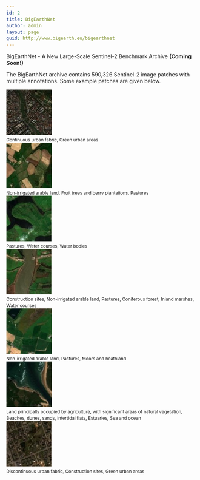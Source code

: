 ```yaml
---
id: 2
title: BigEarthNet
author: admin
layout: page
guid: http://www.bigearth.eu/bigearthnet
---
```


<style type="text/css">
.row.card-deck-row {
   display: flex;
   flex-wrap: wrap;
}

.row.card-deck-row > div[class*='col-'] {
  display: flex;
}		
</style>

<div class="bg-faded p-4 my-4">
	<div class="bg-faded p-4 my-4">
		<p><span class="text-color-be">BigEarthNet</span> - A New Large-Scale Sentinel-2 Benchmark Archive <span class="text-color-be"><b>(Coming Soon!)</b></span></p>
		<p>The BigEarthNet archive contains 590,326 Sentinel-2 image patches with multiple annotations. Some example patches are given below.</p>
		<div class="row card-deck-row mb-4">
			<div class="col-md-3 col-sm-3 col-xs-12 text-center">
				<div class="card" >
					<img class="card-img-top" src="./assets/images/bigearthnet/Image_1.jpg" alt="Continuous urban fabric, Green urban areas">
  					<div class="card-body"><small>Continuous urban fabric, Green urban areas</small></div>
				</div>
			</div>
			<div class="col-md-3 col-sm-3 col-xs-12 text-center">
				<div class="card" >
					<img class="card-img-top" src="./assets/images/bigearthnet/Image_2.jpg" alt="Non-irrigated arable land, Fruit trees and berry plantations, Pastures">
  					<div class="card-body"><small>Non-irrigated arable land, Fruit trees and berry plantations, Pastures</small></div>
				</div>
			</div>
			<div class="col-md-3 col-sm-3 col-xs-12 text-center">
				<div class="card" >
					<img class="card-img-top" src="./assets/images/bigearthnet/Image_3.jpg" alt="Pastures, Water courses, Water bodies">
  					<div class="card-body"><small>Pastures, Water courses, Water bodies</small></div>
				</div>
			</div>
			<div class="col-md-3 col-sm-3 col-xs-12 text-center">
				<div class="card" >
					<img class="card-img-top" src="./assets/images/bigearthnet/Image_4.jpg" alt="Construction sites, Non-irrigated arable land, Pastures, Coniferous forest, Inland marshes, Water courses">
  					<div class="card-body"><small>Construction sites, Non-irrigated arable land, Pastures, Coniferous forest, Inland marshes, Water courses</small></div>
				</div>
			</div>
		</div>
		<div class="row card-deck-row mb-4">
			<div class="col-md-3 col-sm-3 col-xs-12 text-center">
				<div class="card" >
					<img class="card-img-top" src="./assets/images/bigearthnet/Image_5.jpg" alt="Non-irrigated arable land, Pastures, Moors and heathland">
  					<div class="card-body"><small>Non-irrigated arable land, Pastures, Moors and heathland</small></div>
				</div>
			</div>
			<div class="col-md-3 col-sm-3 col-xs-12 text-center">
				<div class="card" >
					<img class="card-img-top" src="./assets/images/bigearthnet/Image_6.jpg" alt="Land principally occupied by agriculture, with significant areas of natural vegetation, Beaches, dunes, sands, Intertidal flats, Estuaries, Sea and ocean">
  					<div class="card-body"><small>Land principally occupied by agriculture, with significant areas of natural vegetation, Beaches, dunes, sands, Intertidal flats, Estuaries, Sea and ocean</small></div>
				</div>
			</div>
			<div class="col-md-3 col-sm-3 col-xs-12 text-center">
				<div class="card" >
					<img class="card-img-top" src="./assets/images/bigearthnet/Image_7.jpg" alt="Discontinuous urban fabric, Construction sites, Green urban areas">
  					<div class="card-body"><small>Discontinuous urban fabric, Construction sites, Green urban areas</small></div>
				</div>
			</div>
		</div>
    </div>
</div>
